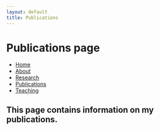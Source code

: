 ```yaml
---
layout: default
title: Publications
---
```

# Publications page

<body>
<ul class="sidenav">
  <li><a href="#home">Home</a></li>
  <li><a href=/about.html>About</a></li>
  <li><a href="/research.html">Research</a></li>
  <li><a class="active" href="/publications.html">Publications</a></li>
  <li><a href="/teaching.html">Teaching</a></li>
</ul>

<div>
<h2>This page contains information on my publications.</h2>
</div>
</body>
